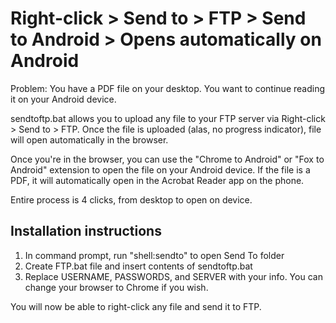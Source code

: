 Right-click > Send to > FTP > Send to Android > Opens automatically on Android
================================================================================

Problem: You have a PDF file on your desktop. You want to continue reading it on your Android device.

sendtoftp.bat allows you to upload any file to your FTP server via Right-click > Send to > FTP. Once the file is uploaded (alas, no progress indicator), file will open automatically in the browser. 

Once you're in the browser, you can use the "Chrome to Android" or "Fox to Android" extension to open the file on your Android device. If the file is a PDF, it will automatically open in the Acrobat Reader app on the phone.

Entire process is 4 clicks, from desktop to open on device.

Installation instructions
--------------------------

1. In command prompt, run "shell:sendto" to open Send To folder
2. Create FTP.bat file and insert contents of sendtoftp.bat
3. Replace USERNAME, PASSWORDS, and SERVER with your info. You can change your browser to Chrome if you wish.

You will now be able to right-click any file and send it to FTP.
